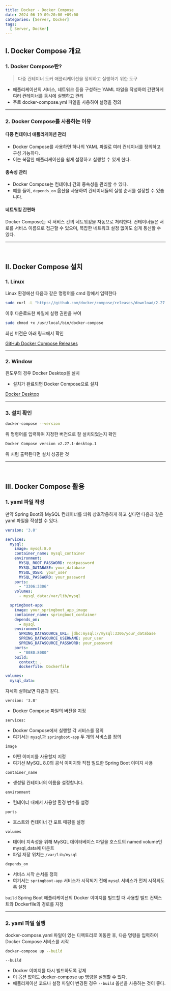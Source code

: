 ```yaml
---
title: Docker - Docker Compose
date: 2024-06-19 09:20:00 +09:00
categories: [Server, Docker]
tags:
  [ Server, Docker]
---
```


## Ⅰ. Docker Compose 개요

### 1. Docker Compose란?

> 다중 컨테이너 도커 애플리케이션을 정의하고 실행하기 위한 도구

- 애플리케이션의 서비스, 네트워크 등을 구성하는 YAML 파일을 작성하여 간편하게 여러 컨테이너를 동시에 실행하고 관리
- 주로 docker-compose.yml 파일을 사용하여 설정을 정의

---

### 2. Docker Compose를 사용하는 이유

#### 다중 컨테이너 애플리케이션 관리

- Docker Compose를 사용하면 하나의 YAML 파일로 여러 컨테이너를 정의하고 구성 가능하다.
- 이는 복잡한 애플리케이션을 쉽게 설정하고 실행할 수 있게 한다.

#### 종속성 관리
- Docker Compose는 컨테이너 간의 종속성을 관리할 수 있다.
- 예를 들어, `depends_on` 옵션을 사용하여 컨테이너들의 실행 순서를 설정할 수 있습니다.

#### 네트워킹 간편화
Docker Compose는 각 서비스 간의 네트워킹을 자동으로 처리한다.
컨테이너들은 서로를 서비스 이름으로 접근할 수 있으며, 복잡한 네트워크 설정 없이도 쉽게 통신할 수 있다.

---
<br>

## Ⅱ. Docker Compose 설치

### 1. Linux

Linux 환경에선 다음과 같은 명령어를 cmd 창에서 입력한다

```bash
sudo curl -L "https://github.com/docker/compose/releases/download/2.27.1/docker-compose-$(uname -s)-$(uname -m)" -o /usr/local/bin/docker-compose
```

이후 다운로드한 파일에 실행 권한을 부여

```bash
sudo chmod +x /usr/local/bin/docker-compose
```

최신 버전은 아래 링크에서 확인

[GitHub Docker Compose Releases](https://github.com/docker/compose/releases)

---

### 2. Window

윈도우의 경우 Docker Desktop을 설치
- 설치가 완료되면 Docker Compose으로 설치

[Docker Desktop](https://www.docker.com/products/docker-desktop/)

---

### 3. 설치 확인

```bash
docker-compose --version
```

위 명령어를 입력하여 지정한 버전으로 잘 설치되었는지 확인

```bash
Docker Compose version v2.27.1-desktop.1
```

위 처럼 출력된다면 설치 성공한 것

---
<br>

## Ⅲ. Docker Compose 활용

### 1. yaml 파일 작성

만약 Spring Boot와 MySQL 컨테이너를 띄워 상호작용하게 하고 싶다면 다음과 같은 yaml 파일을 작성할 수 있다.

```yaml
version: '3.8'

services:
  mysql:
    image: mysql:8.0
    container_name: mysql_container
    environment:
      MYSQL_ROOT_PASSWORD: rootpassword
      MYSQL_DATABASE: your_database
      MYSQL_USER: your_user
      MYSQL_PASSWORD: your_password
    ports:
      - "3306:3306"
    volumes:
      - mysql_data:/var/lib/mysql

  springboot-app:
    image: your_springboot_app_image
    container_name: springboot_container
    depends_on:
      - mysql
    environment:
      SPRING_DATASOURCE_URL: jdbc:mysql://mysql:3306/your_database
      SPRING_DATASOURCE_USERNAME: your_user
      SPRING_DATASOURCE_PASSWORD: your_password
    ports:
      - "8080:8080"
    build:
      context: .
      dockerfile: Dockerfile

volumes:
  mysql_data:
```

자세히 살펴보면 다음과 같다.

`version: '3.8'`
- Docker Compose 파일의 버전을 지정

`services:`
- Docker Compose에서 실행할 각 서비스를 정의
- 여기서는 `mysql`과 `springboot-app` 두 개의 서비스를 정의

`image`
- 어떤 이미지를 사용할지 지정
- 여기선 MySQL 8.0의 공식 이미지와 직접 빌드한 Spring Boot 이미지 사용
  
`container_name`
- 생성될 컨테이너의 이름을 설정합니다.
  
`environment` 
- 컨테이너 내에서 사용할 환경 변수를 설정
  
`ports`
- 호스트와 컨테이너 간 포트 매핑을 설정

`volumes`
- 데이터 지속성을 위해 MySQL 데이터베이스 파일을 호스트의 named volume인 mysql_data에 마운트
- 파일 저장 위치는 `/var/lib/mysql`

`depends_on`
- 서비스 시작 순서를 정의
- 여기서는 `springboot-app` 서비스가 시작되기 전에 `mysql` 서비스가 먼저 시작되도록 설정

`build`
Spring Boot 애플리케이션의 Docker 이미지를 빌드할 때 사용할 빌드 컨텍스트와 Dockerfile의 경로를 지정


---

### 2. yaml 파일 실행

docker-compose.yaml 파일이 있는 디렉토리로 이동한 후, 다음 명령을 입력하여 Docker Compose 서비스를 시작
  
```bash
docker-compose up --build
```

`--build`
- Docker 이미지를 다시 빌드하도록 강제
- 이 옵션 없이도 docker-compose up 명령을 실행할 수 있다.
- 애플리케이션 코드나 설정 파일이 변경된 경우 `--build` 옵션을 사용하는 것이 좋다.

